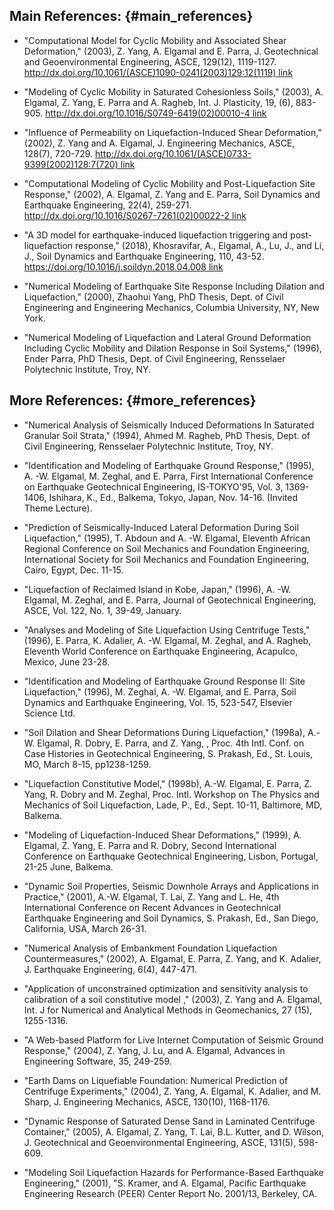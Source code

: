 ## **Main References:** {#main_references}

-   "Computational Model for Cyclic Mobility and Associated Shear
    Deformation," (2003), Z. Yang, A. Elgamal and E. Parra, J.
    Geotechnical and Geoenvironmental Engineering, ASCE, 129(12),
    1119-1127.
    [http://dx.doi.org/10.1061/(ASCE)1090-0241(2003)129:12(1119)
    link](http://dx.doi.org/10.1061/(ASCE)1090-0241(2003)129:12(1119)_link "wikilink")


-   "Modeling of Cyclic Mobility in Saturated Cohesionless Soils,"
    (2003), A. Elgamal, Z. Yang, E. Parra and A. Ragheb, Int. J.
    Plasticity, 19, (6), 883-905.
    [http://dx.doi.org/10.1016/S0749-6419(02)00010-4
    link](http://dx.doi.org/10.1016/S0749-6419(02)00010-4_link "wikilink")


-   "Influence of Permeability on Liquefaction-Induced Shear
    Deformation," (2002), Z. Yang and A. Elgamal, J. Engineering
    Mechanics, ASCE, 128(7), 720-729.
    [http://dx.doi.org/10.1061/(ASCE)0733-9399(2002)128:7(720)
    link](http://dx.doi.org/10.1061/(ASCE)0733-9399(2002)128:7(720)_link "wikilink")


-   "Computational Modeling of Cyclic Mobility and Post-Liquefaction
    Site Response," (2002), A. Elgamal, Z. Yang and E. Parra, Soil
    Dynamics and Earthquake Engineering, 22(4), 259-271.
    [http://dx.doi.org/10.1016/S0267-7261(02)00022-2
    link](http://dx.doi.org/10.1016/S0267-7261(02)00022-2_link "wikilink")


-   "A 3D model for earthquake-induced liquefaction triggering and
    post-liquefaction response," (2018), Khosravifar, A., Elgamal, A.,
    Lu, J., and Li, J., Soil Dynamics and Earthquake Engineering, 110,
    43-52. [https://doi.org/10.1016/j.soildyn.2018.04.008
    link](https://doi.org/10.1016/j.soildyn.2018.04.008_link "wikilink")


-   "Numerical Modeling of Earthquake Site Response Including Dilation
    and Liquefaction," (2000), Zhaohui Yang, PhD Thesis, Dept. of Civil
    Engineering and Engineering Mechanics, Columbia University, NY, New
    York.


-   "Numerical Modeling of Liquefaction and Lateral Ground Deformation
    Including Cyclic Mobility and Dilation Response in Soil Systems,"
    (1996), Ender Parra, PhD Thesis, Dept. of Civil Engineering,
    Rensselaer Polytechnic Institute, Troy, NY.

## **More References:** {#more_references}

-   "Numerical Analysis of Seismically Induced Deformations In Saturated
    Granular Soil Strata," (1994), Ahmed M. Ragheb, PhD Thesis, Dept. of
    Civil Engineering, Rensselaer Polytechnic Institute, Troy, NY.


-   "Identification and Modeling of Earthquake Ground Response,"
    (1995), A. -W. Elgamal, M. Zeghal, and E. Parra, First International
    Conference on Earthquake Geotechnical Engineering, IS-TOKYO'95, Vol.
    3, 1369-1406, Ishihara, K., Ed., Balkema, Tokyo, Japan, Nov. 14-16.
    (Invited Theme Lecture).


-   "Prediction of Seismically-Induced Lateral Deformation During Soil
    Liquefaction," (1995), T. Abdoun and A. -W. Elgamal, Eleventh
    African Regional Conference on Soil Mechanics and Foundation
    Engineering, International Society for Soil Mechanics and Foundation
    Engineering, Cairo, Egypt, Dec. 11-15.


-   "Liquefaction of Reclaimed Island in Kobe, Japan," (1996), A. -W.
    Elgamal, M. Zeghal, and E. Parra, Journal of Geotechnical
    Engineering, ASCE, Vol. 122, No. 1, 39-49, January.


-   "Analyses and Modeling of Site Liquefaction Using Centrifuge Tests,"
    (1996), E. Parra, K. Adalier, A. -W. Elgamal, M. Zeghal, and A.
    Ragheb, Eleventh World Conference on Earthquake Engineering,
    Acapulco, Mexico, June 23-28.


-   "Identification and Modeling of Earthquake Ground Response II: Site
    Liquefaction," (1996), M. Zeghal, A. -W. Elgamal, and E. Parra, Soil
    Dynamics and Earthquake Engineering, Vol. 15, 523-547, Elsevier
    Science Ltd.


-   "Soil Dilation and Shear Deformations During Liquefaction," (1998a),
    A.-W. Elgamal, R. Dobry, E. Parra, and Z. Yang, , Proc. 4th Intl.
    Conf. on Case Histories in Geotechnical Engineering, S. Prakash,
    Ed., St. Louis, MO, March 8-15, pp1238-1259.


-   "Liquefaction Constitutive Model," (1998b), A.-W. Elgamal, E.
    Parra, Z. Yang, R. Dobry and M. Zeghal, Proc. Intl. Workshop on The
    Physics and Mechanics of Soil Liquefaction, Lade, P., Ed., Sept.
    10-11, Baltimore, MD, Balkema.


-   "Modeling of Liquefaction-Induced Shear Deformations," (1999), A.
    Elgamal, Z. Yang, E. Parra and R. Dobry, Second International
    Conference on Earthquake Geotechnical Engineering, Lisbon, Portugal,
    21-25 June, Balkema.


-   "Dynamic Soil Properties, Seismic Downhole Arrays and Applications
    in Practice," (2001), A.-W. Elgamal, T. Lai, Z. Yang and L. He, 4th
    International Conference on Recent Advances in Geotechnical
    Earthquake Engineering and Soil Dynamics, S. Prakash, Ed., San
    Diego, California, USA, March 26-31.


-   "Numerical Analysis of Embankment Foundation Liquefaction
    Countermeasures," (2002), A. Elgamal, E. Parra, Z. Yang, and K.
    Adalier, J. Earthquake Engineering, 6(4), 447-471.


-   "Application of unconstrained optimization and sensitivity analysis
    to calibration of a soil constitutive model ," (2003), Z. Yang
    and A. Elgamal, Int. J for Numerical and Analytical Methods in
    Geomechanics, 27 (15), 1255-1316.


-   "A Web-based Platform for Live Internet Computation of Seismic
    Ground Response," (2004), Z. Yang, J. Lu, and A. Elgamal, Advances
    in Engineering Software, 35, 249-259.


-   "Earth Dams on Liquefiable Foundation: Numerical Prediction of
    Centrifuge Experiments," (2004), Z. Yang, A. Elgamal, K. Adalier,
    and M. Sharp, J. Engineering Mechanics, ASCE, 130(10), 1168-1176.


-   "Dynamic Response of Saturated Dense Sand in Laminated Centrifuge
    Container," (2005), A. Elgamal, Z. Yang, T. Lai, B.L. Kutter, and D.
    Wilson, J. Geotechnical and Geoenvironmental Engineering, ASCE,
    131(5), 598-609.


-   "Modeling Soil Liquefaction Hazards for Performance-Based Earthquake
    Engineering," (2001), "S. Kramer, and A. Elgamal, Pacific Earthquake
    Engineering Research (PEER) Center Report No. 2001/13, Berkeley, CA.

